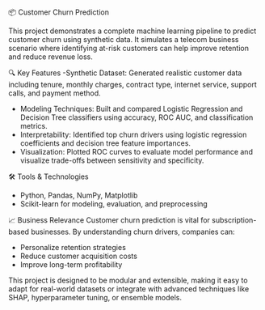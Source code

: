 📦 Customer Churn Prediction

This project demonstrates a complete machine learning pipeline to predict customer churn using synthetic data. It simulates a telecom business scenario where identifying at-risk customers can help improve retention and reduce revenue loss.

 🔍 Key Features
-Synthetic Dataset: Generated realistic customer data including tenure, monthly charges, contract type, internet service, support calls, and payment method.
- Modeling Techniques: Built and compared Logistic Regression and Decision Tree classifiers using accuracy, ROC AUC, and classification metrics.
- Interpretability: Identified top churn drivers using logistic regression coefficients and decision tree feature importances.
- Visualization: Plotted ROC curves to evaluate model performance and visualize trade-offs between sensitivity and specificity.

🛠️ Tools & Technologies
- Python, Pandas, NumPy, Matplotlib  
- Scikit-learn for modeling, evaluation, and preprocessing

 📈 Business Relevance
Customer churn prediction is vital for subscription-based businesses. By understanding churn drivers, companies can:
- Personalize retention strategies  
- Reduce customer acquisition costs  
- Improve long-term profitability

This project is designed to be modular and extensible, making it easy to adapt for real-world datasets or integrate with advanced techniques like SHAP, hyperparameter tuning, or ensemble models.

